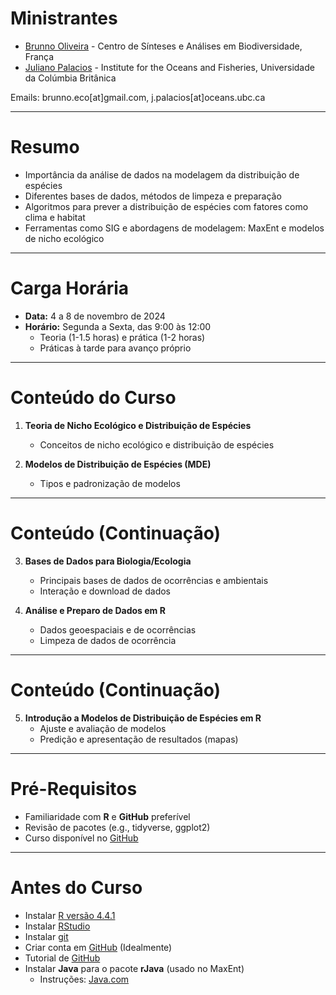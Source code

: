 

# Ministrantes

- [Brunno Oliveira](https://oliveirabrunno.wordpress.com) - Centro de Sínteses e Análises em Biodiversidade, França
- [Juliano Palacios](https://www.julianopalacios.com) - Institute for the Oceans and Fisheries, Universidade da Colúmbia Britânica

Emails: brunno.eco[at]gmail.com, j.palacios[at]oceans.ubc.ca

---

# Resumo

- Importância da análise de dados na modelagem da distribuição de espécies
- Diferentes bases de dados, métodos de limpeza e preparação
- Algoritmos para prever a distribuição de espécies com fatores como clima e habitat
- Ferramentas como SIG e abordagens de modelagem: MaxEnt e modelos de nicho ecológico

---

# Carga Horária

- **Data:** 4 a 8 de novembro de 2024
- **Horário:** Segunda a Sexta, das 9:00 às 12:00
    - Teoria (1-1.5 horas) e prática (1-2 horas)
    - Práticas à tarde para avanço próprio

---

# Conteúdo do Curso

1. **Teoria de Nicho Ecológico e Distribuição de Espécies**
    - Conceitos de nicho ecológico e distribuição de espécies

2. **Modelos de Distribuição de Espécies (MDE)**
    - Tipos e padronização de modelos

---

# Conteúdo (Continuação)

3. **Bases de Dados para Biologia/Ecologia**
    - Principais bases de dados de ocorrências e ambientais
    - Interação e download de dados

4. **Análise e Preparo de Dados em R**
    - Dados geoespaciais e de ocorrências
    - Limpeza de dados de ocorrência

---

# Conteúdo (Continuação)

5. **Introdução a Modelos de Distribuição de Espécies em R**
    - Ajuste e avaliação de modelos
    - Predição e apresentação de resultados (mapas)

---

# Pré-Requisitos

- Familiaridade com **R** e **GitHub** preferível
- Revisão de pacotes (e.g., tidyverse, ggplot2)
- Curso disponível no [GitHub](https://github.com/jepa/curso_dados_sdms)

---

# Antes do Curso

- Instalar [R versão 4.4.1](https://www.r-project.org/)
- Instalar [RStudio](https://www.rstudio.com/)
- Instalar [git](https://git-scm.com/)
- Criar conta em [GitHub](https://github.com/) (Idealmente)
- Tutorial de [GitHub](https://docs.github.com/pt/get-started/start-your-journey/hello-world)
- Instalar **Java** para o pacote **rJava** (usado no MaxEnt)
    - Instruções: [Java.com](https://www.java.com/pt-BR/)

